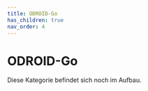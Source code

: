 ```yaml
---
title: ODROID-Go
has_children: true
nav_order: 4
---
```


# ODROID-Go

Diese Kategorie befindet sich noch im Aufbau.